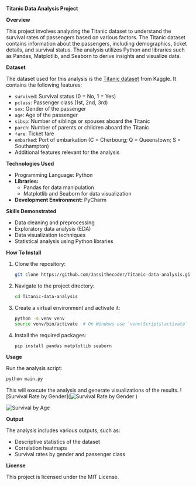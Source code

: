 **Titanic Data Analysis Project**

**Overview**

This project involves analyzing the Titanic dataset to understand the survival rates of passengers based on various factors. The Titanic dataset contains information about the passengers, including demographics, ticket details, and survival status. The analysis utilizes Python and libraries such as Pandas, Matplotlib, and Seaborn to derive insights and visualize data.

**Dataset**

The dataset used for this analysis is the [Titanic dataset](https://www.kaggle.com/c/titanic/data) from Kaggle. It contains the following features:

- `survived`: Survival status (0 = No, 1 = Yes)
- `pclass`: Passenger class (1st, 2nd, 3rd)
- `sex`: Gender of the passenger
- `age`: Age of the passenger
- `sibsp`: Number of siblings or spouses aboard the Titanic
- `parch`: Number of parents or children aboard the Titanic
- `fare`: Ticket fare
- `embarked`: Port of embarkation (C = Cherbourg; Q = Queenstown; S = Southampton)
- Additional features relevant for the analysis



**Technologies Used**
- Programming Language: Python
- **Libraries:** 
  - Pandas for data manipulation
  - Matplotlib and Seaborn for data visualization
- **Development Environment:** PyCharm

**Skills Demonstrated**
- Data cleaning and preprocessing
- Exploratory data analysis (EDA)
- Data visualization techniques
- Statistical analysis using Python libraries

**How To Install**

1. Clone the repository:
   ```bash
   git clone https://github.com/Jassithecoder/Titanic-data-analysis.git
   ```

2. Navigate to the project directory:
   ```bash
   cd Titanic-data-analysis
   ```

3. Create a virtual environment and activate it:
   ```bash
   python -m venv venv
   source venv/bin/activate  # On Windows use `venv\Scripts\activate`
   ```

4. Install the required packages:
   ```bash
   pip install pandas matplotlib seaborn
   ```

**Usage**

Run the analysis script:
```bash
python main.py
```

This will execute the analysis and generate visualizations of the results.
![Survival Rate by Gender](![Survival Rate by Gender](https://github.com/user-attachments/assets/2500b8da-0a6c-4e9b-b1fd-4f0b7f52dea2)
)

![Survival by Age](https://github.com/user-attachments/assets/fa62b122-0151-42d1-b1e5-003cbea0b975)

**Output**

The analysis includes various outputs, such as:

- Descriptive statistics of the dataset
- Correlation heatmaps
- Survival rates by gender and passenger class


**License**

This project is licensed under the MIT License.


